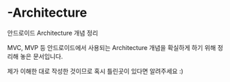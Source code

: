 # -Architecture
안드로이드 Architecture 개념 정리

MVC, MVP 등 안드로이드에서 사용되는 Architecture 개념을 확실하게 하기 위해 정리해 놓은 문서입니다. 

제가 이해한 대로 작성한 것이므로 혹시 틀린곳이 있다면 알려주세요 :)
